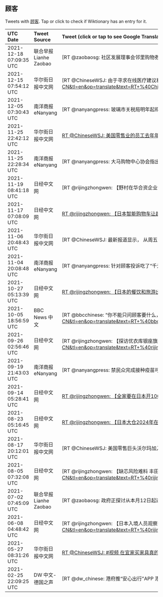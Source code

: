 ## 顾客 

Tweets with [顾客](https://en.wiktionary.org/wiki/顾客). Tap or click to check if Wiktionary has an entry for it.

| UTC Date | Tweet Source | Tweet (click or tap to see Google Translation) |
|:-----------------|:-------------|:------------------|  
| 2021-12-18 07:09:35 UTC | 联合早报 Lianhe Zaobao | [RT @zaobaosg: 社区发展理事会邻里购物券计划推出首三天，超过四成的本地公民家庭领取了购物券，受访商家也反映过去几天已有不少顾客开始使用购物券消费。https://t.co/WPr9Lnsq4W](https://translate.google.com/?hi=en&tab=TT&sl=zh-CN&tl=en&op=translate&text=RT+%40zaobaosg%3A+%E7%A4%BE%E5%8C%BA%E5%8F%91%E5%B1%95%E7%90%86%E4%BA%8B%E4%BC%9A%E9%82%BB%E9%87%8C%E8%B4%AD%E7%89%A9%E5%88%B8%E8%AE%A1%E5%88%92%E6%8E%A8%E5%87%BA%E9%A6%96%E4%B8%89%E5%A4%A9%EF%BC%8C%E8%B6%85%E8%BF%87%E5%9B%9B%E6%88%90%E7%9A%84%E6%9C%AC%E5%9C%B0%E5%85%AC%E6%B0%91%E5%AE%B6%E5%BA%AD%E9%A2%86%E5%8F%96%E4%BA%86%E8%B4%AD%E7%89%A9%E5%88%B8%EF%BC%8C%E5%8F%97%E8%AE%BF%E5%95%86%E5%AE%B6%E4%B9%9F%E5%8F%8D%E6%98%A0%E8%BF%87%E5%8E%BB%E5%87%A0%E5%A4%A9%E5%B7%B2%E6%9C%89%E4%B8%8D%E5%B0%91%E9%A1%BE%E5%AE%A2%E5%BC%80%E5%A7%8B%E4%BD%BF%E7%94%A8%E8%B4%AD%E7%89%A9%E5%88%B8%E6%B6%88%E8%B4%B9%E3%80%82https%3A%2F%2Ft.co%2FWPr9Lnsq4W) |
| 2021-12-15 07:54:12 UTC | 华尔街日报中文网 | [RT @ChineseWSJ: 由于寻求在线医疗建议和药物处方的顾客需求激增，运营互联网诊疗平台的公司一直处在新冠疫情的最大受益者行列。但鉴于中国实施更严格的监管审查且即将修改互联网诊疗行业的规则，一度飙升的这一板块失去了动力。https://t.co/Ta94Edc7kn](https://translate.google.com/?hi=en&tab=TT&sl=zh-CN&tl=en&op=translate&text=RT+%40ChineseWSJ%3A+%E7%94%B1%E4%BA%8E%E5%AF%BB%E6%B1%82%E5%9C%A8%E7%BA%BF%E5%8C%BB%E7%96%97%E5%BB%BA%E8%AE%AE%E5%92%8C%E8%8D%AF%E7%89%A9%E5%A4%84%E6%96%B9%E7%9A%84%E9%A1%BE%E5%AE%A2%E9%9C%80%E6%B1%82%E6%BF%80%E5%A2%9E%EF%BC%8C%E8%BF%90%E8%90%A5%E4%BA%92%E8%81%94%E7%BD%91%E8%AF%8A%E7%96%97%E5%B9%B3%E5%8F%B0%E7%9A%84%E5%85%AC%E5%8F%B8%E4%B8%80%E7%9B%B4%E5%A4%84%E5%9C%A8%E6%96%B0%E5%86%A0%E7%96%AB%E6%83%85%E7%9A%84%E6%9C%80%E5%A4%A7%E5%8F%97%E7%9B%8A%E8%80%85%E8%A1%8C%E5%88%97%E3%80%82%E4%BD%86%E9%89%B4%E4%BA%8E%E4%B8%AD%E5%9B%BD%E5%AE%9E%E6%96%BD%E6%9B%B4%E4%B8%A5%E6%A0%BC%E7%9A%84%E7%9B%91%E7%AE%A1%E5%AE%A1%E6%9F%A5%E4%B8%94%E5%8D%B3%E5%B0%86%E4%BF%AE%E6%94%B9%E4%BA%92%E8%81%94%E7%BD%91%E8%AF%8A%E7%96%97%E8%A1%8C%E4%B8%9A%E7%9A%84%E8%A7%84%E5%88%99%EF%BC%8C%E4%B8%80%E5%BA%A6%E9%A3%99%E5%8D%87%E7%9A%84%E8%BF%99%E4%B8%80%E6%9D%BF%E5%9D%97%E5%A4%B1%E5%8E%BB%E4%BA%86%E5%8A%A8%E5%8A%9B%E3%80%82https%3A%2F%2Ft.co%2FTa94Edc7kn) |
| 2021-12-05 07:30:43 UTC | 南洋商报eNanyang | [RT @nanyangpress: 玻璃市关税局明年起规定啤酒屋必须申请酒牌，才能让顾客在店内饮酒，且限制每天只能出售27公升或4箱啤酒，引起业者不满。https://t.co/0xrRDH0YBw https://t.co/okf5soPlSI](https://translate.google.com/?hi=en&tab=TT&sl=zh-CN&tl=en&op=translate&text=RT+%40nanyangpress%3A+%E7%8E%BB%E7%92%83%E5%B8%82%E5%85%B3%E7%A8%8E%E5%B1%80%E6%98%8E%E5%B9%B4%E8%B5%B7%E8%A7%84%E5%AE%9A%E5%95%A4%E9%85%92%E5%B1%8B%E5%BF%85%E9%A1%BB%E7%94%B3%E8%AF%B7%E9%85%92%E7%89%8C%EF%BC%8C%E6%89%8D%E8%83%BD%E8%AE%A9%E9%A1%BE%E5%AE%A2%E5%9C%A8%E5%BA%97%E5%86%85%E9%A5%AE%E9%85%92%EF%BC%8C%E4%B8%94%E9%99%90%E5%88%B6%E6%AF%8F%E5%A4%A9%E5%8F%AA%E8%83%BD%E5%87%BA%E5%94%AE27%E5%85%AC%E5%8D%87%E6%88%964%E7%AE%B1%E5%95%A4%E9%85%92%EF%BC%8C%E5%BC%95%E8%B5%B7%E4%B8%9A%E8%80%85%E4%B8%8D%E6%BB%A1%E3%80%82https%3A%2F%2Ft.co%2F0xrRDH0YBw+https%3A%2F%2Ft.co%2Fokf5soPlSI) |
| 2021-11-25 22:42:12 UTC | 华尔街日报中文网 | [RT @ChineseWSJ: 美国零售业的员工去年年末假日季遭遇对于口罩强制令的投诉，而现在却在应对客户对于物价上涨和商品缺货的不满。但美国各地大卖场和购物中心的店员们想让顾客知道，无论是商品价格、零售商的员工招聘活动，抑或是全球供应链，都不是他们店员能够控制的。 https…](https://translate.google.com/?hi=en&tab=TT&sl=zh-CN&tl=en&op=translate&text=RT+%40ChineseWSJ%3A+%E7%BE%8E%E5%9B%BD%E9%9B%B6%E5%94%AE%E4%B8%9A%E7%9A%84%E5%91%98%E5%B7%A5%E5%8E%BB%E5%B9%B4%E5%B9%B4%E6%9C%AB%E5%81%87%E6%97%A5%E5%AD%A3%E9%81%AD%E9%81%87%E5%AF%B9%E4%BA%8E%E5%8F%A3%E7%BD%A9%E5%BC%BA%E5%88%B6%E4%BB%A4%E7%9A%84%E6%8A%95%E8%AF%89%EF%BC%8C%E8%80%8C%E7%8E%B0%E5%9C%A8%E5%8D%B4%E5%9C%A8%E5%BA%94%E5%AF%B9%E5%AE%A2%E6%88%B7%E5%AF%B9%E4%BA%8E%E7%89%A9%E4%BB%B7%E4%B8%8A%E6%B6%A8%E5%92%8C%E5%95%86%E5%93%81%E7%BC%BA%E8%B4%A7%E7%9A%84%E4%B8%8D%E6%BB%A1%E3%80%82%E4%BD%86%E7%BE%8E%E5%9B%BD%E5%90%84%E5%9C%B0%E5%A4%A7%E5%8D%96%E5%9C%BA%E5%92%8C%E8%B4%AD%E7%89%A9%E4%B8%AD%E5%BF%83%E7%9A%84%E5%BA%97%E5%91%98%E4%BB%AC%E6%83%B3%E8%AE%A9%E9%A1%BE%E5%AE%A2%E7%9F%A5%E9%81%93%EF%BC%8C%E6%97%A0%E8%AE%BA%E6%98%AF%E5%95%86%E5%93%81%E4%BB%B7%E6%A0%BC%E3%80%81%E9%9B%B6%E5%94%AE%E5%95%86%E7%9A%84%E5%91%98%E5%B7%A5%E6%8B%9B%E8%81%98%E6%B4%BB%E5%8A%A8%EF%BC%8C%E6%8A%91%E6%88%96%E6%98%AF%E5%85%A8%E7%90%83%E4%BE%9B%E5%BA%94%E9%93%BE%EF%BC%8C%E9%83%BD%E4%B8%8D%E6%98%AF%E4%BB%96%E4%BB%AC%E5%BA%97%E5%91%98%E8%83%BD%E5%A4%9F%E6%8E%A7%E5%88%B6%E7%9A%84%E3%80%82+https%E2%80%A6) |
| 2021-11-25 22:28:34 UTC | 南洋商报eNanyang | [RT @nanyangpress: 大马购物中心协会指出，已有购物中心业者因没提供“顾客记录簿”而遭罚款1万令吉，该会指出，其实使用“记录簿”是防疫大漏洞。https://t.co/IAMRNofTg1 https://t.co/vR13T9igYK](https://translate.google.com/?hi=en&tab=TT&sl=zh-CN&tl=en&op=translate&text=RT+%40nanyangpress%3A+%E5%A4%A7%E9%A9%AC%E8%B4%AD%E7%89%A9%E4%B8%AD%E5%BF%83%E5%8D%8F%E4%BC%9A%E6%8C%87%E5%87%BA%EF%BC%8C%E5%B7%B2%E6%9C%89%E8%B4%AD%E7%89%A9%E4%B8%AD%E5%BF%83%E4%B8%9A%E8%80%85%E5%9B%A0%E6%B2%A1%E6%8F%90%E4%BE%9B%E2%80%9C%E9%A1%BE%E5%AE%A2%E8%AE%B0%E5%BD%95%E7%B0%BF%E2%80%9D%E8%80%8C%E9%81%AD%E7%BD%9A%E6%AC%BE1%E4%B8%87%E4%BB%A4%E5%90%89%EF%BC%8C%E8%AF%A5%E4%BC%9A%E6%8C%87%E5%87%BA%EF%BC%8C%E5%85%B6%E5%AE%9E%E4%BD%BF%E7%94%A8%E2%80%9C%E8%AE%B0%E5%BD%95%E7%B0%BF%E2%80%9D%E6%98%AF%E9%98%B2%E7%96%AB%E5%A4%A7%E6%BC%8F%E6%B4%9E%E3%80%82https%3A%2F%2Ft.co%2FIAMRNofTg1+https%3A%2F%2Ft.co%2FvR13T9igYK) |
| 2021-11-19 08:41:18 UTC | 日经中文网 | [RT @rijingzhongwen: 【野村在华合资企业计划2023年开展投行业务】野村东方国际证券目前主要从事资产管理等业务。随着顾客群扩大，将进入支援IPO等领域……https://t.co/MRrvkmifdJ](https://translate.google.com/?hi=en&tab=TT&sl=zh-CN&tl=en&op=translate&text=RT+%40rijingzhongwen%3A+%E3%80%90%E9%87%8E%E6%9D%91%E5%9C%A8%E5%8D%8E%E5%90%88%E8%B5%84%E4%BC%81%E4%B8%9A%E8%AE%A1%E5%88%922023%E5%B9%B4%E5%BC%80%E5%B1%95%E6%8A%95%E8%A1%8C%E4%B8%9A%E5%8A%A1%E3%80%91%E9%87%8E%E6%9D%91%E4%B8%9C%E6%96%B9%E5%9B%BD%E9%99%85%E8%AF%81%E5%88%B8%E7%9B%AE%E5%89%8D%E4%B8%BB%E8%A6%81%E4%BB%8E%E4%BA%8B%E8%B5%84%E4%BA%A7%E7%AE%A1%E7%90%86%E7%AD%89%E4%B8%9A%E5%8A%A1%E3%80%82%E9%9A%8F%E7%9D%80%E9%A1%BE%E5%AE%A2%E7%BE%A4%E6%89%A9%E5%A4%A7%EF%BC%8C%E5%B0%86%E8%BF%9B%E5%85%A5%E6%94%AF%E6%8F%B4IPO%E7%AD%89%E9%A2%86%E5%9F%9F%E2%80%A6%E2%80%A6https%3A%2F%2Ft.co%2FMRrvkmifdJ) |
| 2021-11-17 07:08:09 UTC | 日经中文网 | [RT @rijingzhongwen: 【日本智能购物车让超市告别收银台】购物车的扶手旁边装有液晶屏和扫码器，一扫描商品就会发出声音。液晶屏上显示商品清单和总金额，还能推荐其他商品。顾客无需在收银台停留，购物车可以自动结账。在日本，这样的智能购物车越来越普及，还将出口中国……h…](https://translate.google.com/?hi=en&tab=TT&sl=zh-CN&tl=en&op=translate&text=RT+%40rijingzhongwen%3A+%E3%80%90%E6%97%A5%E6%9C%AC%E6%99%BA%E8%83%BD%E8%B4%AD%E7%89%A9%E8%BD%A6%E8%AE%A9%E8%B6%85%E5%B8%82%E5%91%8A%E5%88%AB%E6%94%B6%E9%93%B6%E5%8F%B0%E3%80%91%E8%B4%AD%E7%89%A9%E8%BD%A6%E7%9A%84%E6%89%B6%E6%89%8B%E6%97%81%E8%BE%B9%E8%A3%85%E6%9C%89%E6%B6%B2%E6%99%B6%E5%B1%8F%E5%92%8C%E6%89%AB%E7%A0%81%E5%99%A8%EF%BC%8C%E4%B8%80%E6%89%AB%E6%8F%8F%E5%95%86%E5%93%81%E5%B0%B1%E4%BC%9A%E5%8F%91%E5%87%BA%E5%A3%B0%E9%9F%B3%E3%80%82%E6%B6%B2%E6%99%B6%E5%B1%8F%E4%B8%8A%E6%98%BE%E7%A4%BA%E5%95%86%E5%93%81%E6%B8%85%E5%8D%95%E5%92%8C%E6%80%BB%E9%87%91%E9%A2%9D%EF%BC%8C%E8%BF%98%E8%83%BD%E6%8E%A8%E8%8D%90%E5%85%B6%E4%BB%96%E5%95%86%E5%93%81%E3%80%82%E9%A1%BE%E5%AE%A2%E6%97%A0%E9%9C%80%E5%9C%A8%E6%94%B6%E9%93%B6%E5%8F%B0%E5%81%9C%E7%95%99%EF%BC%8C%E8%B4%AD%E7%89%A9%E8%BD%A6%E5%8F%AF%E4%BB%A5%E8%87%AA%E5%8A%A8%E7%BB%93%E8%B4%A6%E3%80%82%E5%9C%A8%E6%97%A5%E6%9C%AC%EF%BC%8C%E8%BF%99%E6%A0%B7%E7%9A%84%E6%99%BA%E8%83%BD%E8%B4%AD%E7%89%A9%E8%BD%A6%E8%B6%8A%E6%9D%A5%E8%B6%8A%E6%99%AE%E5%8F%8A%EF%BC%8C%E8%BF%98%E5%B0%86%E5%87%BA%E5%8F%A3%E4%B8%AD%E5%9B%BD%E2%80%A6%E2%80%A6h%E2%80%A6) |
| 2021-11-06 20:48:43 UTC | 华尔街日报中文网 | [RT @ChineseWSJ: 最新报道显示， 从周五开始，苹果公司在美国270家商店中的100多家将不再要求顾客戴口罩——无论他们是否接种过疫苗，未来还会有更多商店加入。https://t.co/atcuXrOvXm](https://translate.google.com/?hi=en&tab=TT&sl=zh-CN&tl=en&op=translate&text=RT+%40ChineseWSJ%3A+%E6%9C%80%E6%96%B0%E6%8A%A5%E9%81%93%E6%98%BE%E7%A4%BA%EF%BC%8C+%E4%BB%8E%E5%91%A8%E4%BA%94%E5%BC%80%E5%A7%8B%EF%BC%8C%E8%8B%B9%E6%9E%9C%E5%85%AC%E5%8F%B8%E5%9C%A8%E7%BE%8E%E5%9B%BD270%E5%AE%B6%E5%95%86%E5%BA%97%E4%B8%AD%E7%9A%84100%E5%A4%9A%E5%AE%B6%E5%B0%86%E4%B8%8D%E5%86%8D%E8%A6%81%E6%B1%82%E9%A1%BE%E5%AE%A2%E6%88%B4%E5%8F%A3%E7%BD%A9%E2%80%94%E2%80%94%E6%97%A0%E8%AE%BA%E4%BB%96%E4%BB%AC%E6%98%AF%E5%90%A6%E6%8E%A5%E7%A7%8D%E8%BF%87%E7%96%AB%E8%8B%97%EF%BC%8C%E6%9C%AA%E6%9D%A5%E8%BF%98%E4%BC%9A%E6%9C%89%E6%9B%B4%E5%A4%9A%E5%95%86%E5%BA%97%E5%8A%A0%E5%85%A5%E3%80%82https%3A%2F%2Ft.co%2FatcuXrOvXm) |
| 2021-11-04 20:08:48 UTC | 南洋商报eNanyang | [RT @nanyangpress: 针对顾客投诉吃了“千元贵鱼”的Sas Rimba水上餐馆东主澄清，当顾客点餐时已被告知其下单的那条鱼非常大。https://t.co/zuzv0BR9sz https://t.co/qsgyaEoF1K](https://translate.google.com/?hi=en&tab=TT&sl=zh-CN&tl=en&op=translate&text=RT+%40nanyangpress%3A+%E9%92%88%E5%AF%B9%E9%A1%BE%E5%AE%A2%E6%8A%95%E8%AF%89%E5%90%83%E4%BA%86%E2%80%9C%E5%8D%83%E5%85%83%E8%B4%B5%E9%B1%BC%E2%80%9D%E7%9A%84Sas+Rimba%E6%B0%B4%E4%B8%8A%E9%A4%90%E9%A6%86%E4%B8%9C%E4%B8%BB%E6%BE%84%E6%B8%85%EF%BC%8C%E5%BD%93%E9%A1%BE%E5%AE%A2%E7%82%B9%E9%A4%90%E6%97%B6%E5%B7%B2%E8%A2%AB%E5%91%8A%E7%9F%A5%E5%85%B6%E4%B8%8B%E5%8D%95%E7%9A%84%E9%82%A3%E6%9D%A1%E9%B1%BC%E9%9D%9E%E5%B8%B8%E5%A4%A7%E3%80%82https%3A%2F%2Ft.co%2Fzuzv0BR9sz+https%3A%2F%2Ft.co%2FqsgyaEoF1K) |
| 2021-10-27 05:13:39 UTC | 日经中文网 | [RT @rijingzhongwen: 【日本的餐饮和旅游出现复苏迹象】“终于可以营业到深夜了”，由于营业时间限制被解除，东京银座一间酒吧的店主松了一口气。日本全国餐饮店10月25～31日的预约量比之前一周增加了6％，酒店和计票的预约也呈上升趋势。不过，顾客和商家似乎尚处在摸索…](https://translate.google.com/?hi=en&tab=TT&sl=zh-CN&tl=en&op=translate&text=RT+%40rijingzhongwen%3A+%E3%80%90%E6%97%A5%E6%9C%AC%E7%9A%84%E9%A4%90%E9%A5%AE%E5%92%8C%E6%97%85%E6%B8%B8%E5%87%BA%E7%8E%B0%E5%A4%8D%E8%8B%8F%E8%BF%B9%E8%B1%A1%E3%80%91%E2%80%9C%E7%BB%88%E4%BA%8E%E5%8F%AF%E4%BB%A5%E8%90%A5%E4%B8%9A%E5%88%B0%E6%B7%B1%E5%A4%9C%E4%BA%86%E2%80%9D%EF%BC%8C%E7%94%B1%E4%BA%8E%E8%90%A5%E4%B8%9A%E6%97%B6%E9%97%B4%E9%99%90%E5%88%B6%E8%A2%AB%E8%A7%A3%E9%99%A4%EF%BC%8C%E4%B8%9C%E4%BA%AC%E9%93%B6%E5%BA%A7%E4%B8%80%E9%97%B4%E9%85%92%E5%90%A7%E7%9A%84%E5%BA%97%E4%B8%BB%E6%9D%BE%E4%BA%86%E4%B8%80%E5%8F%A3%E6%B0%94%E3%80%82%E6%97%A5%E6%9C%AC%E5%85%A8%E5%9B%BD%E9%A4%90%E9%A5%AE%E5%BA%9710%E6%9C%8825%EF%BD%9E31%E6%97%A5%E7%9A%84%E9%A2%84%E7%BA%A6%E9%87%8F%E6%AF%94%E4%B9%8B%E5%89%8D%E4%B8%80%E5%91%A8%E5%A2%9E%E5%8A%A0%E4%BA%866%EF%BC%85%EF%BC%8C%E9%85%92%E5%BA%97%E5%92%8C%E8%AE%A1%E7%A5%A8%E7%9A%84%E9%A2%84%E7%BA%A6%E4%B9%9F%E5%91%88%E4%B8%8A%E5%8D%87%E8%B6%8B%E5%8A%BF%E3%80%82%E4%B8%8D%E8%BF%87%EF%BC%8C%E9%A1%BE%E5%AE%A2%E5%92%8C%E5%95%86%E5%AE%B6%E4%BC%BC%E4%B9%8E%E5%B0%9A%E5%A4%84%E5%9C%A8%E6%91%B8%E7%B4%A2%E2%80%A6) |
| 2021-10-05 18:56:59 UTC | BBC News 中文 | [RT @bbcchinese: “你不能只问顾客要什么，然后想法子给他们做什么。等你做出来，他们已经另有新欢了”。乔布斯不喜欢市场调查，擅长主持产品发布会，衣着十年如一。你知道“教主”还有哪些特立独行的特质吗？https://t.co/QfWtQhe3Ny](https://translate.google.com/?hi=en&tab=TT&sl=zh-CN&tl=en&op=translate&text=RT+%40bbcchinese%3A+%E2%80%9C%E4%BD%A0%E4%B8%8D%E8%83%BD%E5%8F%AA%E9%97%AE%E9%A1%BE%E5%AE%A2%E8%A6%81%E4%BB%80%E4%B9%88%EF%BC%8C%E7%84%B6%E5%90%8E%E6%83%B3%E6%B3%95%E5%AD%90%E7%BB%99%E4%BB%96%E4%BB%AC%E5%81%9A%E4%BB%80%E4%B9%88%E3%80%82%E7%AD%89%E4%BD%A0%E5%81%9A%E5%87%BA%E6%9D%A5%EF%BC%8C%E4%BB%96%E4%BB%AC%E5%B7%B2%E7%BB%8F%E5%8F%A6%E6%9C%89%E6%96%B0%E6%AC%A2%E4%BA%86%E2%80%9D%E3%80%82%E4%B9%94%E5%B8%83%E6%96%AF%E4%B8%8D%E5%96%9C%E6%AC%A2%E5%B8%82%E5%9C%BA%E8%B0%83%E6%9F%A5%EF%BC%8C%E6%93%85%E9%95%BF%E4%B8%BB%E6%8C%81%E4%BA%A7%E5%93%81%E5%8F%91%E5%B8%83%E4%BC%9A%EF%BC%8C%E8%A1%A3%E7%9D%80%E5%8D%81%E5%B9%B4%E5%A6%82%E4%B8%80%E3%80%82%E4%BD%A0%E7%9F%A5%E9%81%93%E2%80%9C%E6%95%99%E4%B8%BB%E2%80%9D%E8%BF%98%E6%9C%89%E5%93%AA%E4%BA%9B%E7%89%B9%E7%AB%8B%E7%8B%AC%E8%A1%8C%E7%9A%84%E7%89%B9%E8%B4%A8%E5%90%97%EF%BC%9Fhttps%3A%2F%2Ft.co%2FQfWtQhe3Ny) |
| 2021-09-26 02:56:46 UTC | 日经中文网 | [RT @rijingzhongwen: 【探访优衣库银座旗舰店新面貌】在疫情的逆风下，优衣库银座店重装开业，一改过去以销售为主的形式，把部分区域变成展示空间，让顾客在购物的同时了解优衣库的历史和制作工序。尽管网购日渐普及，实体店仍具备很高的价值……https://t.co/vK…](https://translate.google.com/?hi=en&tab=TT&sl=zh-CN&tl=en&op=translate&text=RT+%40rijingzhongwen%3A+%E3%80%90%E6%8E%A2%E8%AE%BF%E4%BC%98%E8%A1%A3%E5%BA%93%E9%93%B6%E5%BA%A7%E6%97%97%E8%88%B0%E5%BA%97%E6%96%B0%E9%9D%A2%E8%B2%8C%E3%80%91%E5%9C%A8%E7%96%AB%E6%83%85%E7%9A%84%E9%80%86%E9%A3%8E%E4%B8%8B%EF%BC%8C%E4%BC%98%E8%A1%A3%E5%BA%93%E9%93%B6%E5%BA%A7%E5%BA%97%E9%87%8D%E8%A3%85%E5%BC%80%E4%B8%9A%EF%BC%8C%E4%B8%80%E6%94%B9%E8%BF%87%E5%8E%BB%E4%BB%A5%E9%94%80%E5%94%AE%E4%B8%BA%E4%B8%BB%E7%9A%84%E5%BD%A2%E5%BC%8F%EF%BC%8C%E6%8A%8A%E9%83%A8%E5%88%86%E5%8C%BA%E5%9F%9F%E5%8F%98%E6%88%90%E5%B1%95%E7%A4%BA%E7%A9%BA%E9%97%B4%EF%BC%8C%E8%AE%A9%E9%A1%BE%E5%AE%A2%E5%9C%A8%E8%B4%AD%E7%89%A9%E7%9A%84%E5%90%8C%E6%97%B6%E4%BA%86%E8%A7%A3%E4%BC%98%E8%A1%A3%E5%BA%93%E7%9A%84%E5%8E%86%E5%8F%B2%E5%92%8C%E5%88%B6%E4%BD%9C%E5%B7%A5%E5%BA%8F%E3%80%82%E5%B0%BD%E7%AE%A1%E7%BD%91%E8%B4%AD%E6%97%A5%E6%B8%90%E6%99%AE%E5%8F%8A%EF%BC%8C%E5%AE%9E%E4%BD%93%E5%BA%97%E4%BB%8D%E5%85%B7%E5%A4%87%E5%BE%88%E9%AB%98%E7%9A%84%E4%BB%B7%E5%80%BC%E2%80%A6%E2%80%A6https%3A%2F%2Ft.co%2FvK%E2%80%A6) |
| 2021-09-19 21:43:03 UTC | 南洋商报eNanyang | [RT @nanyangpress: 禁民众完成接种疫苗可以享受更多自由，但对于只能接待完成2剂疫苗顾客的商家却有所抱怨，认为他们尤如夹心人，不只遭顾客埋怨，且还面对生意冲击。https://t.co/pJRXUvz9GO https://t.co/hOAEKim44Z](https://translate.google.com/?hi=en&tab=TT&sl=zh-CN&tl=en&op=translate&text=RT+%40nanyangpress%3A+%E7%A6%81%E6%B0%91%E4%BC%97%E5%AE%8C%E6%88%90%E6%8E%A5%E7%A7%8D%E7%96%AB%E8%8B%97%E5%8F%AF%E4%BB%A5%E4%BA%AB%E5%8F%97%E6%9B%B4%E5%A4%9A%E8%87%AA%E7%94%B1%EF%BC%8C%E4%BD%86%E5%AF%B9%E4%BA%8E%E5%8F%AA%E8%83%BD%E6%8E%A5%E5%BE%85%E5%AE%8C%E6%88%902%E5%89%82%E7%96%AB%E8%8B%97%E9%A1%BE%E5%AE%A2%E7%9A%84%E5%95%86%E5%AE%B6%E5%8D%B4%E6%9C%89%E6%89%80%E6%8A%B1%E6%80%A8%EF%BC%8C%E8%AE%A4%E4%B8%BA%E4%BB%96%E4%BB%AC%E5%B0%A4%E5%A6%82%E5%A4%B9%E5%BF%83%E4%BA%BA%EF%BC%8C%E4%B8%8D%E5%8F%AA%E9%81%AD%E9%A1%BE%E5%AE%A2%E5%9F%8B%E6%80%A8%EF%BC%8C%E4%B8%94%E8%BF%98%E9%9D%A2%E5%AF%B9%E7%94%9F%E6%84%8F%E5%86%B2%E5%87%BB%E3%80%82https%3A%2F%2Ft.co%2FpJRXUvz9GO+https%3A%2F%2Ft.co%2FhOAEKim44Z) |
| 2021-09-14 05:28:41 UTC | 日经中文网 | [RT @rijingzhongwen: 【全家要在日本开1000家无人便利店】大规模全面推广无人店在日本尚属首例。和普通门店一样，无人店可经营约3000种商品。将通过店内的AI摄像头和货架上的重量传感器来掌握顾客拿取的商品，结账时商品名称和金额会显示在屏幕上，无需读取商品条形码…](https://translate.google.com/?hi=en&tab=TT&sl=zh-CN&tl=en&op=translate&text=RT+%40rijingzhongwen%3A+%E3%80%90%E5%85%A8%E5%AE%B6%E8%A6%81%E5%9C%A8%E6%97%A5%E6%9C%AC%E5%BC%801000%E5%AE%B6%E6%97%A0%E4%BA%BA%E4%BE%BF%E5%88%A9%E5%BA%97%E3%80%91%E5%A4%A7%E8%A7%84%E6%A8%A1%E5%85%A8%E9%9D%A2%E6%8E%A8%E5%B9%BF%E6%97%A0%E4%BA%BA%E5%BA%97%E5%9C%A8%E6%97%A5%E6%9C%AC%E5%B0%9A%E5%B1%9E%E9%A6%96%E4%BE%8B%E3%80%82%E5%92%8C%E6%99%AE%E9%80%9A%E9%97%A8%E5%BA%97%E4%B8%80%E6%A0%B7%EF%BC%8C%E6%97%A0%E4%BA%BA%E5%BA%97%E5%8F%AF%E7%BB%8F%E8%90%A5%E7%BA%A63000%E7%A7%8D%E5%95%86%E5%93%81%E3%80%82%E5%B0%86%E9%80%9A%E8%BF%87%E5%BA%97%E5%86%85%E7%9A%84AI%E6%91%84%E5%83%8F%E5%A4%B4%E5%92%8C%E8%B4%A7%E6%9E%B6%E4%B8%8A%E7%9A%84%E9%87%8D%E9%87%8F%E4%BC%A0%E6%84%9F%E5%99%A8%E6%9D%A5%E6%8E%8C%E6%8F%A1%E9%A1%BE%E5%AE%A2%E6%8B%BF%E5%8F%96%E7%9A%84%E5%95%86%E5%93%81%EF%BC%8C%E7%BB%93%E8%B4%A6%E6%97%B6%E5%95%86%E5%93%81%E5%90%8D%E7%A7%B0%E5%92%8C%E9%87%91%E9%A2%9D%E4%BC%9A%E6%98%BE%E7%A4%BA%E5%9C%A8%E5%B1%8F%E5%B9%95%E4%B8%8A%EF%BC%8C%E6%97%A0%E9%9C%80%E8%AF%BB%E5%8F%96%E5%95%86%E5%93%81%E6%9D%A1%E5%BD%A2%E7%A0%81%E2%80%A6) |
| 2021-08-23 05:16:45 UTC | 日经中文网 | [RT @rijingzhongwen: 【日本大仓2024年在上海开设高档酒店】计划在距离上海市中心约30公里的旅游度假区开设拥有约有280间客房、附带宴会厅和SPA的大型度假酒店。设想的主要顾客为中国当地游客。在中国，包括此次的上海大仓酒店在内，2022～2024年大仓旗下品…](https://translate.google.com/?hi=en&tab=TT&sl=zh-CN&tl=en&op=translate&text=RT+%40rijingzhongwen%3A+%E3%80%90%E6%97%A5%E6%9C%AC%E5%A4%A7%E4%BB%932024%E5%B9%B4%E5%9C%A8%E4%B8%8A%E6%B5%B7%E5%BC%80%E8%AE%BE%E9%AB%98%E6%A1%A3%E9%85%92%E5%BA%97%E3%80%91%E8%AE%A1%E5%88%92%E5%9C%A8%E8%B7%9D%E7%A6%BB%E4%B8%8A%E6%B5%B7%E5%B8%82%E4%B8%AD%E5%BF%83%E7%BA%A630%E5%85%AC%E9%87%8C%E7%9A%84%E6%97%85%E6%B8%B8%E5%BA%A6%E5%81%87%E5%8C%BA%E5%BC%80%E8%AE%BE%E6%8B%A5%E6%9C%89%E7%BA%A6%E6%9C%89280%E9%97%B4%E5%AE%A2%E6%88%BF%E3%80%81%E9%99%84%E5%B8%A6%E5%AE%B4%E4%BC%9A%E5%8E%85%E5%92%8CSPA%E7%9A%84%E5%A4%A7%E5%9E%8B%E5%BA%A6%E5%81%87%E9%85%92%E5%BA%97%E3%80%82%E8%AE%BE%E6%83%B3%E7%9A%84%E4%B8%BB%E8%A6%81%E9%A1%BE%E5%AE%A2%E4%B8%BA%E4%B8%AD%E5%9B%BD%E5%BD%93%E5%9C%B0%E6%B8%B8%E5%AE%A2%E3%80%82%E5%9C%A8%E4%B8%AD%E5%9B%BD%EF%BC%8C%E5%8C%85%E6%8B%AC%E6%AD%A4%E6%AC%A1%E7%9A%84%E4%B8%8A%E6%B5%B7%E5%A4%A7%E4%BB%93%E9%85%92%E5%BA%97%E5%9C%A8%E5%86%85%EF%BC%8C2022%EF%BD%9E2024%E5%B9%B4%E5%A4%A7%E4%BB%93%E6%97%97%E4%B8%8B%E5%93%81%E2%80%A6) |
| 2021-08-17 20:12:01 UTC | 华尔街日报中文网 | [RT @ChineseWSJ: 美国零售巨头沃尔玛加入了亚马逊的行列，试图寻找让顾客用加密货币为商品付款的方法。https://t.co/Vu8HVL9hEX](https://translate.google.com/?hi=en&tab=TT&sl=zh-CN&tl=en&op=translate&text=RT+%40ChineseWSJ%3A+%E7%BE%8E%E5%9B%BD%E9%9B%B6%E5%94%AE%E5%B7%A8%E5%A4%B4%E6%B2%83%E5%B0%94%E7%8E%9B%E5%8A%A0%E5%85%A5%E4%BA%86%E4%BA%9A%E9%A9%AC%E9%80%8A%E7%9A%84%E8%A1%8C%E5%88%97%EF%BC%8C%E8%AF%95%E5%9B%BE%E5%AF%BB%E6%89%BE%E8%AE%A9%E9%A1%BE%E5%AE%A2%E7%94%A8%E5%8A%A0%E5%AF%86%E8%B4%A7%E5%B8%81%E4%B8%BA%E5%95%86%E5%93%81%E4%BB%98%E6%AC%BE%E7%9A%84%E6%96%B9%E6%B3%95%E3%80%82https%3A%2F%2Ft.co%2FVu8HVL9hEX) |
| 2021-08-05 07:32:08 UTC | 日经中文网 | [RT @rijingzhongwen: 【缺芯风险难料 丰田面临产品短缺隐忧】丰田在美国每月的库存周转率通常为35～40％，但最近提高至80％。强劲的销售可能受到影响，原因是“美国顾客大部分在门店的停车场看车选车，没有库存根本没法谈”……https://t.co/pexlh6e…](https://translate.google.com/?hi=en&tab=TT&sl=zh-CN&tl=en&op=translate&text=RT+%40rijingzhongwen%3A+%E3%80%90%E7%BC%BA%E8%8A%AF%E9%A3%8E%E9%99%A9%E9%9A%BE%E6%96%99+%E4%B8%B0%E7%94%B0%E9%9D%A2%E4%B8%B4%E4%BA%A7%E5%93%81%E7%9F%AD%E7%BC%BA%E9%9A%90%E5%BF%A7%E3%80%91%E4%B8%B0%E7%94%B0%E5%9C%A8%E7%BE%8E%E5%9B%BD%E6%AF%8F%E6%9C%88%E7%9A%84%E5%BA%93%E5%AD%98%E5%91%A8%E8%BD%AC%E7%8E%87%E9%80%9A%E5%B8%B8%E4%B8%BA35%EF%BD%9E40%EF%BC%85%EF%BC%8C%E4%BD%86%E6%9C%80%E8%BF%91%E6%8F%90%E9%AB%98%E8%87%B380%EF%BC%85%E3%80%82%E5%BC%BA%E5%8A%B2%E7%9A%84%E9%94%80%E5%94%AE%E5%8F%AF%E8%83%BD%E5%8F%97%E5%88%B0%E5%BD%B1%E5%93%8D%EF%BC%8C%E5%8E%9F%E5%9B%A0%E6%98%AF%E2%80%9C%E7%BE%8E%E5%9B%BD%E9%A1%BE%E5%AE%A2%E5%A4%A7%E9%83%A8%E5%88%86%E5%9C%A8%E9%97%A8%E5%BA%97%E7%9A%84%E5%81%9C%E8%BD%A6%E5%9C%BA%E7%9C%8B%E8%BD%A6%E9%80%89%E8%BD%A6%EF%BC%8C%E6%B2%A1%E6%9C%89%E5%BA%93%E5%AD%98%E6%A0%B9%E6%9C%AC%E6%B2%A1%E6%B3%95%E8%B0%88%E2%80%9D%E2%80%A6%E2%80%A6https%3A%2F%2Ft.co%2Fpexlh6e%E2%80%A6) |
| 2021-07-02 07:45:09 UTC | 联合早报 Lianhe Zaobao | [RT @zaobaosg: 政府正探讨从本月12日起进一步放宽堂食人数限制，有受访餐馆透露，昨晚消息传出后，就开始接到一些顾客的预订和询问。https://t.co/mcTTCLdq3z](https://translate.google.com/?hi=en&tab=TT&sl=zh-CN&tl=en&op=translate&text=RT+%40zaobaosg%3A+%E6%94%BF%E5%BA%9C%E6%AD%A3%E6%8E%A2%E8%AE%A8%E4%BB%8E%E6%9C%AC%E6%9C%8812%E6%97%A5%E8%B5%B7%E8%BF%9B%E4%B8%80%E6%AD%A5%E6%94%BE%E5%AE%BD%E5%A0%82%E9%A3%9F%E4%BA%BA%E6%95%B0%E9%99%90%E5%88%B6%EF%BC%8C%E6%9C%89%E5%8F%97%E8%AE%BF%E9%A4%90%E9%A6%86%E9%80%8F%E9%9C%B2%EF%BC%8C%E6%98%A8%E6%99%9A%E6%B6%88%E6%81%AF%E4%BC%A0%E5%87%BA%E5%90%8E%EF%BC%8C%E5%B0%B1%E5%BC%80%E5%A7%8B%E6%8E%A5%E5%88%B0%E4%B8%80%E4%BA%9B%E9%A1%BE%E5%AE%A2%E7%9A%84%E9%A2%84%E8%AE%A2%E5%92%8C%E8%AF%A2%E9%97%AE%E3%80%82https%3A%2F%2Ft.co%2FmcTTCLdq3z) |
| 2021-06-08 04:48:42 UTC | 日经中文网 | [RT @rijingzhongwen: 【日本入境人员观察措施有漏洞】东京的百货商场负责分析顾客数据的一位男性通过免税销售手续使用的护照入境日期数据发现，有的顾客未观察满14天。然而，根据日本法律规定，这种有用信息无法直接用于新冠疫情对策……https://t.co/Zzl4v…](https://translate.google.com/?hi=en&tab=TT&sl=zh-CN&tl=en&op=translate&text=RT+%40rijingzhongwen%3A+%E3%80%90%E6%97%A5%E6%9C%AC%E5%85%A5%E5%A2%83%E4%BA%BA%E5%91%98%E8%A7%82%E5%AF%9F%E6%8E%AA%E6%96%BD%E6%9C%89%E6%BC%8F%E6%B4%9E%E3%80%91%E4%B8%9C%E4%BA%AC%E7%9A%84%E7%99%BE%E8%B4%A7%E5%95%86%E5%9C%BA%E8%B4%9F%E8%B4%A3%E5%88%86%E6%9E%90%E9%A1%BE%E5%AE%A2%E6%95%B0%E6%8D%AE%E7%9A%84%E4%B8%80%E4%BD%8D%E7%94%B7%E6%80%A7%E9%80%9A%E8%BF%87%E5%85%8D%E7%A8%8E%E9%94%80%E5%94%AE%E6%89%8B%E7%BB%AD%E4%BD%BF%E7%94%A8%E7%9A%84%E6%8A%A4%E7%85%A7%E5%85%A5%E5%A2%83%E6%97%A5%E6%9C%9F%E6%95%B0%E6%8D%AE%E5%8F%91%E7%8E%B0%EF%BC%8C%E6%9C%89%E7%9A%84%E9%A1%BE%E5%AE%A2%E6%9C%AA%E8%A7%82%E5%AF%9F%E6%BB%A114%E5%A4%A9%E3%80%82%E7%84%B6%E8%80%8C%EF%BC%8C%E6%A0%B9%E6%8D%AE%E6%97%A5%E6%9C%AC%E6%B3%95%E5%BE%8B%E8%A7%84%E5%AE%9A%EF%BC%8C%E8%BF%99%E7%A7%8D%E6%9C%89%E7%94%A8%E4%BF%A1%E6%81%AF%E6%97%A0%E6%B3%95%E7%9B%B4%E6%8E%A5%E7%94%A8%E4%BA%8E%E6%96%B0%E5%86%A0%E7%96%AB%E6%83%85%E5%AF%B9%E7%AD%96%E2%80%A6%E2%80%A6https%3A%2F%2Ft.co%2FZzl4v%E2%80%A6) |
| 2021-05-27 08:31:26 UTC | 华尔街日报中文网 | [RT @ChineseWSJ: #视频 在宜家买家具真的方便吗？你得兜兜转转好半天，还得自己将组件运回家，然后组装好。这样耗时耗力的过程本应是个痛点，但宜家的顾客往往反馈体验挺好，而宜家的成功一定程度上就归功于这种反常策略。视频中，《华尔街日报》解释了“宜家效应”背后的行为心理…](https://translate.google.com/?hi=en&tab=TT&sl=zh-CN&tl=en&op=translate&text=RT+%40ChineseWSJ%3A+%23%E8%A7%86%E9%A2%91+%E5%9C%A8%E5%AE%9C%E5%AE%B6%E4%B9%B0%E5%AE%B6%E5%85%B7%E7%9C%9F%E7%9A%84%E6%96%B9%E4%BE%BF%E5%90%97%EF%BC%9F%E4%BD%A0%E5%BE%97%E5%85%9C%E5%85%9C%E8%BD%AC%E8%BD%AC%E5%A5%BD%E5%8D%8A%E5%A4%A9%EF%BC%8C%E8%BF%98%E5%BE%97%E8%87%AA%E5%B7%B1%E5%B0%86%E7%BB%84%E4%BB%B6%E8%BF%90%E5%9B%9E%E5%AE%B6%EF%BC%8C%E7%84%B6%E5%90%8E%E7%BB%84%E8%A3%85%E5%A5%BD%E3%80%82%E8%BF%99%E6%A0%B7%E8%80%97%E6%97%B6%E8%80%97%E5%8A%9B%E7%9A%84%E8%BF%87%E7%A8%8B%E6%9C%AC%E5%BA%94%E6%98%AF%E4%B8%AA%E7%97%9B%E7%82%B9%EF%BC%8C%E4%BD%86%E5%AE%9C%E5%AE%B6%E7%9A%84%E9%A1%BE%E5%AE%A2%E5%BE%80%E5%BE%80%E5%8F%8D%E9%A6%88%E4%BD%93%E9%AA%8C%E6%8C%BA%E5%A5%BD%EF%BC%8C%E8%80%8C%E5%AE%9C%E5%AE%B6%E7%9A%84%E6%88%90%E5%8A%9F%E4%B8%80%E5%AE%9A%E7%A8%8B%E5%BA%A6%E4%B8%8A%E5%B0%B1%E5%BD%92%E5%8A%9F%E4%BA%8E%E8%BF%99%E7%A7%8D%E5%8F%8D%E5%B8%B8%E7%AD%96%E7%95%A5%E3%80%82%E8%A7%86%E9%A2%91%E4%B8%AD%EF%BC%8C%E3%80%8A%E5%8D%8E%E5%B0%94%E8%A1%97%E6%97%A5%E6%8A%A5%E3%80%8B%E8%A7%A3%E9%87%8A%E4%BA%86%E2%80%9C%E5%AE%9C%E5%AE%B6%E6%95%88%E5%BA%94%E2%80%9D%E8%83%8C%E5%90%8E%E7%9A%84%E8%A1%8C%E4%B8%BA%E5%BF%83%E7%90%86%E2%80%A6) |
| 2021-02-25 22:09:25 UTC | DW 中文- 德国之声 | [RT @dw_chinese: 港府推“安心出行”APP 港人为何不安心香港终于放松新冠限制，允许餐馆、健身场馆和电影院开放。顾客须使用港府推出的新冠追踪App，但下载的人寥寥，因担心政府监控。 https://t.co/ddw8SoarHk](https://translate.google.com/?hi=en&tab=TT&sl=zh-CN&tl=en&op=translate&text=RT+%40dw_chinese%3A+%E6%B8%AF%E5%BA%9C%E6%8E%A8%E2%80%9C%E5%AE%89%E5%BF%83%E5%87%BA%E8%A1%8C%E2%80%9DAPP+%E6%B8%AF%E4%BA%BA%E4%B8%BA%E4%BD%95%E4%B8%8D%E5%AE%89%E5%BF%83%E9%A6%99%E6%B8%AF%E7%BB%88%E4%BA%8E%E6%94%BE%E6%9D%BE%E6%96%B0%E5%86%A0%E9%99%90%E5%88%B6%EF%BC%8C%E5%85%81%E8%AE%B8%E9%A4%90%E9%A6%86%E3%80%81%E5%81%A5%E8%BA%AB%E5%9C%BA%E9%A6%86%E5%92%8C%E7%94%B5%E5%BD%B1%E9%99%A2%E5%BC%80%E6%94%BE%E3%80%82%E9%A1%BE%E5%AE%A2%E9%A1%BB%E4%BD%BF%E7%94%A8%E6%B8%AF%E5%BA%9C%E6%8E%A8%E5%87%BA%E7%9A%84%E6%96%B0%E5%86%A0%E8%BF%BD%E8%B8%AAApp%EF%BC%8C%E4%BD%86%E4%B8%8B%E8%BD%BD%E7%9A%84%E4%BA%BA%E5%AF%A5%E5%AF%A5%EF%BC%8C%E5%9B%A0%E6%8B%85%E5%BF%83%E6%94%BF%E5%BA%9C%E7%9B%91%E6%8E%A7%E3%80%82+https%3A%2F%2Ft.co%2Fddw8SoarHk) |
